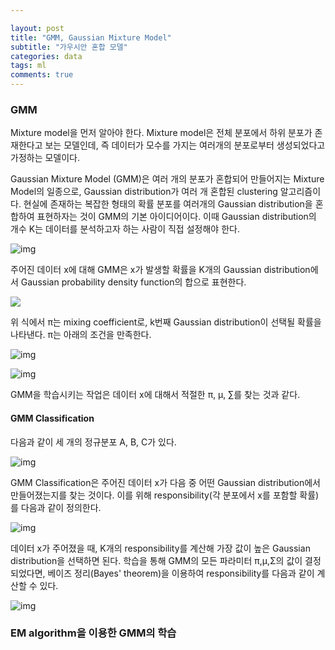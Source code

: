 ```yaml
---

layout: post
title: "GMM, Gaussian Mixture Model"
subtitle: "가우시안 혼합 모델"
categories: data
tags: ml
comments: true
---
```


### GMM

Mixture model을 먼저 알아야 한다. Mixture model은 전체 분포에서 하위 분포가 존재한다고 보는 모델인데, 즉 데이터가 모수를 가지는 여러개의 분포로부터 생성되었다고 가정하는 모델이다. 

Gaussian Mixture Model (GMM)은 여러 개의 분포가 혼합되어 만들어지는 Mixture Model의 일종으로, Gaussian distribution가 여러 개 혼합된 clustering 알고리즘이다. 현실에 존재하는 복잡한 형태의 확률 분포를 여러개의 Gaussian distribution을 혼합하여 표현하자는 것이 GMM의 기본 아이디어이다. 이때 Gaussian distribution의 개수 K는 데이터를 분석하고자 하는 사람이 직접 설정해야 한다.

![img](https://imgur.com/McwinS4.png)

주어진 데이터 x에 대해 GMM은 x가 발생할 확률을 K개의 Gaussian distribution에서 Gaussian probability density function의 합으로 표현한다.

![](https://imgur.com/4VuqDHN.png)

위 식에서 π는 mixing coefficient로, k번째 Gaussian distribution이 선택될 확률을 나타낸다. π는 아래의 조건을 만족한다.

![img](https://t1.daumcdn.net/cfile/tistory/999E08375AC7637F0C)

![img](https://t1.daumcdn.net/cfile/tistory/993FF4395AC763833C)

GMM을 학습시키는 작업은 데이터 x에 대해서 적절한 π, μ, ∑를 찾는 것과 같다.



#### GMM Classification

다음과 같이 세 개의 정규분포 A, B, C가 있다.

![img](https://t1.daumcdn.net/cfile/tistory/99F2D73359842CC912)

GMM Classification은 주어진 데이터 x가 다음 중 어떤 Gaussian distribution에서 만들어졌는지를 찾는 것이다. 이를 위해 responsibility(각 분포에서 x를 포함할 확률)를 다음과 같이 정의한다.

![img](https://t1.daumcdn.net/cfile/tistory/99E6C5455AC8AA8A01)

데이터 x가 주어졌을 때, K개의 responsibility를 계산해 가장 값이 높은 Gaussian distribution을 선택하면 된다. 학습을 통해 GMM의 모든 파라미터 π,μ,Σ의 값이 결정되었다면, 베이즈 정리(Bayes' theorem)을 이용하여 responsibility를 다음과 같이 계산할 수 있다.

![img](https://t1.daumcdn.net/cfile/tistory/99AD6E4A5AC8C7C639)



### EM algorithm을 이용한 GMM의 학습



